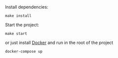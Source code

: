 Install dependencies:

```
make install
```

Start the project:

```
make start
```

or just install [Docker](https://store.docker.com/search?type=edition&offering=community) and run in the root of the project

```
docker-compose up
```